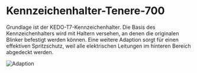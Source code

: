 # Kennzeichenhalter-Tenere-700
Grundlage ist der KEDO-T7-Kennzeichenhalter. Die Basis des Kennzeichenhalters wird mit Haltern versehen, an denen die originalen Blinker befestigt werden können. 
Eine weitere Adaption sorgt für einen effektiven Spritzschutz, weil alle elektrischen Leitungen im hinteren Bereich abgedeckt werden.

![Adaption](/Kennzeichen-Tenere-700/images/adaption.png)
